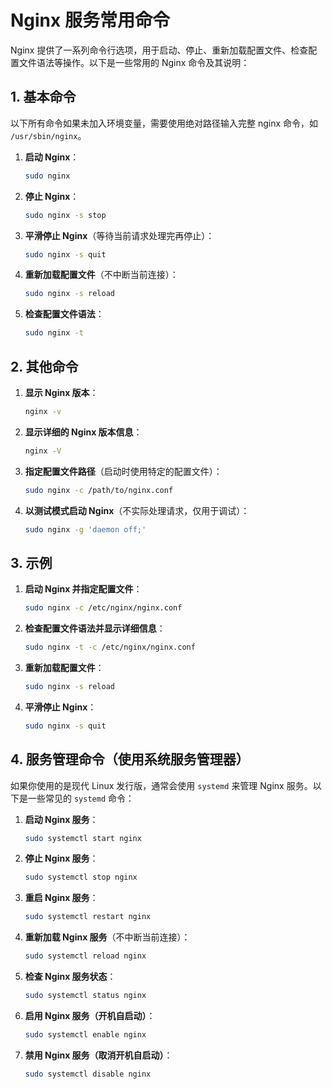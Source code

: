 # Nginx 服务常用命令

Nginx 提供了一系列命令行选项，用于启动、停止、重新加载配置文件、检查配置文件语法等操作。以下是一些常用的 Nginx 命令及其说明：

## 1. 基本命令
以下所有命令如果未加入环境变量，需要使用绝对路径输入完整 nginx 命令，如 `/usr/sbin/nginx`。

1. **启动 Nginx**：
   ```sh
   sudo nginx
   ```
2. **停止 Nginx**：
   ```sh
   sudo nginx -s stop
   ```
3. **平滑停止 Nginx**（等待当前请求处理完再停止）：
   ```sh
   sudo nginx -s quit
   ```
4. **重新加载配置文件**（不中断当前连接）：
   ```sh
   sudo nginx -s reload
   ```
5. **检查配置文件语法**：
   ```sh
   sudo nginx -t
   ```
## 2. 其他命令
1. **显示 Nginx 版本**：
   ```sh
   nginx -v
   ```
2. **显示详细的 Nginx 版本信息**：
   ```sh
   nginx -V
   ```
3. **指定配置文件路径**（启动时使用特定的配置文件）：
   ```sh
   sudo nginx -c /path/to/nginx.conf
   ```
4. **以测试模式启动 Nginx**（不实际处理请求，仅用于调试）：
   ```sh
   sudo nginx -g 'daemon off;'
   ```
## 3. 示例
1. **启动 Nginx 并指定配置文件**：
   ```sh
   sudo nginx -c /etc/nginx/nginx.conf
   ```
2. **检查配置文件语法并显示详细信息**：
   ```sh
   sudo nginx -t -c /etc/nginx/nginx.conf
   ```
3. **重新加载配置文件**：
   ```sh
   sudo nginx -s reload
   ```
4. **平滑停止 Nginx**：
   ```sh
   sudo nginx -s quit
   ```
## 4. 服务管理命令（使用系统服务管理器）
如果你使用的是现代 Linux 发行版，通常会使用 `systemd` 来管理 Nginx 服务。以下是一些常见的 `systemd` 命令：
1. **启动 Nginx 服务**：
   ```sh
   sudo systemctl start nginx
   ```
2. **停止 Nginx 服务**：
   ```sh
   sudo systemctl stop nginx
   ```
3. **重启 Nginx 服务**：
   ```sh
   sudo systemctl restart nginx
   ```
4. **重新加载 Nginx 服务**（不中断当前连接）：
   ```sh
   sudo systemctl reload nginx
   ```
5. **检查 Nginx 服务状态**：
   ```sh
   sudo systemctl status nginx
   ```
6. **启用 Nginx 服务（开机自启动）**：
   ```sh
   sudo systemctl enable nginx
   ```
7. **禁用 Nginx 服务（取消开机自启动）**：
   ```sh
   sudo systemctl disable nginx
   ```